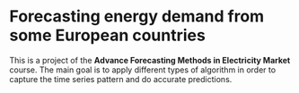 # Forecasting energy demand from some European countries

This is a project of the **Advance Forecasting Methods in Electricity Market** course. The main goal is to apply different types of algorithm in order to capture the time series pattern and do accurate predictions.